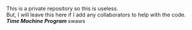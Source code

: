 This is a private repository so this is useless. <br>
But, I will leave this here if I add any collaborators to help with the code. <br>
<b> <i> Time Machine Program </i> </b>
<subscript> swaws </subscript>

